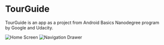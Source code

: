# TourGuide

TourGuide is an app as a project from Android Basics Nanodegree program by Google and Udacity.

![Home Screen](https://user-images.githubusercontent.com/33699026/37567689-94499b64-2adb-11e8-8462-ec3fe907f62d.png)
![Navigation Drawer](https://user-images.githubusercontent.com/33699026/37567698-a6830432-2adb-11e8-9522-010bcafd23cd.png)
